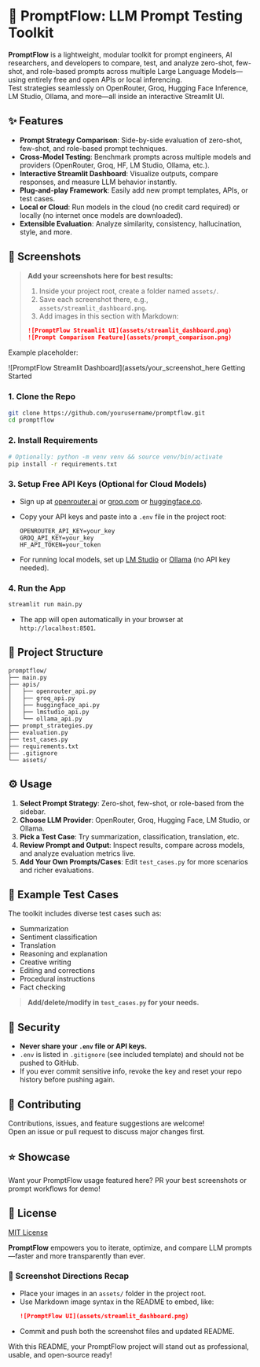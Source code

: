 # 🚦 PromptFlow: LLM Prompt Testing Toolkit

**PromptFlow** is a lightweight, modular toolkit for prompt engineers, AI researchers, and developers to compare, test, and analyze zero-shot, few-shot, and role-based prompts across multiple Large Language Models—using entirely free and open APIs or local inferencing.  
Test strategies seamlessly on OpenRouter, Groq, Hugging Face Inference, LM Studio, Ollama, and more—all inside an interactive Streamlit UI.

## ✨ Features

- **Prompt Strategy Comparison**: Side-by-side evaluation of zero-shot, few-shot, and role-based prompt techniques.
- **Cross-Model Testing**: Benchmark prompts across multiple models and providers (OpenRouter, Groq, HF, LM Studio, Ollama, etc.).
- **Interactive Streamlit Dashboard**: Visualize outputs, compare responses, and measure LLM behavior instantly.
- **Plug-and-play Framework**: Easily add new prompt templates, APIs, or test cases.
- **Local or Cloud**: Run models in the cloud (no credit card required) or locally (no internet once models are downloaded).
- **Extensible Evaluation**: Analyze similarity, consistency, hallucination, style, and more.

## 📸 Screenshots

> **Add your screenshots here for best results:**
>
> 1. Inside your project root, create a folder named `assets/`.
> 2. Save each screenshot there, e.g., `assets/streamlit_dashboard.png`.
> 3. Add images in this section with Markdown:
>
> ```markdown
> ![PromptFlow Streamlit UI](assets/streamlit_dashboard.png)
> ![Prompt Comparison Feature](assets/prompt_comparison.png)
> ```

Example placeholder:

![PromptFlow Streamlit Dashboard](assets/your_screenshot_here Getting Started

### 1. Clone the Repo

```bash
git clone https://github.com/yourusername/promptflow.git
cd promptflow
```

### 2. Install Requirements

```bash
# Optionally: python -m venv venv && source venv/bin/activate
pip install -r requirements.txt
```

### 3. Setup Free API Keys (Optional for Cloud Models)

- Sign up at [openrouter.ai](https://openrouter.ai/) or [groq.com](https://console.groq.com/) or [huggingface.co](https://huggingface.co/).
- Copy your API keys and paste into a `.env` file in the project root:
  ```
  OPENROUTER_API_KEY=your_key
  GROQ_API_KEY=your_key
  HF_API_TOKEN=your_token
  ```

- For running local models, set up [LM Studio](https://lmstudio.ai/) or [Ollama](https://ollama.com/) (no API key needed).

### 4. Run the App

```bash
streamlit run main.py
```
- The app will open automatically in your browser at `http://localhost:8501`.

## 🧰 Project Structure

```
promptflow/
├── main.py
├── apis/
│   ├── openrouter_api.py
│   ├── groq_api.py
│   ├── huggingface_api.py
│   ├── lmstudio_api.py
│   └── ollama_api.py
├── prompt_strategies.py
├── evaluation.py
├── test_cases.py
├── requirements.txt
├── .gitignore
└── assets/
```

## ⚙️ Usage

1. **Select Prompt Strategy**: Zero-shot, few-shot, or role-based from the sidebar.
2. **Choose LLM Provider**: OpenRouter, Groq, Hugging Face, LM Studio, or Ollama.
3. **Pick a Test Case**: Try summarization, classification, translation, etc.
4. **Review Prompt and Output**: Inspect results, compare across models, and analyze evaluation metrics live.
5. **Add Your Own Prompts/Cases**: Edit `test_cases.py` for more scenarios and richer evaluations.

## 🧪 Example Test Cases

The toolkit includes diverse test cases such as:

- Summarization
- Sentiment classification
- Translation
- Reasoning and explanation
- Creative writing
- Editing and corrections
- Procedural instructions
- Fact checking

> **Add/delete/modify in `test_cases.py` for your needs.**

## 💾 Security

- **Never share your `.env` file or API keys.**
- `.env` is listed in `.gitignore` (see included template) and should not be pushed to GitHub.
- If you ever commit sensitive info, revoke the key and reset your repo history before pushing again.

## 🤝 Contributing

Contributions, issues, and feature suggestions are welcome!  
Open an issue or pull request to discuss major changes first.

## ⭐️ Showcase

Want your PromptFlow usage featured here? PR your best screenshots or prompt workflows for demo!

## 📄 License

[MIT License](LICENSE)

**PromptFlow** empowers you to iterate, optimize, and compare LLM prompts—faster and more transparently than ever.

### 📲 Screenshot Directions Recap

- Place your images in an `assets/` folder in the project root.
- Use Markdown image syntax in the README to embed, like:
  ```markdown
  ![PromptFlow UI](assets/streamlit_dashboard.png)
  ```
- Commit and push both the screenshot files and updated README.

With this README, your PromptFlow project will stand out as professional, usable, and open-source ready!

